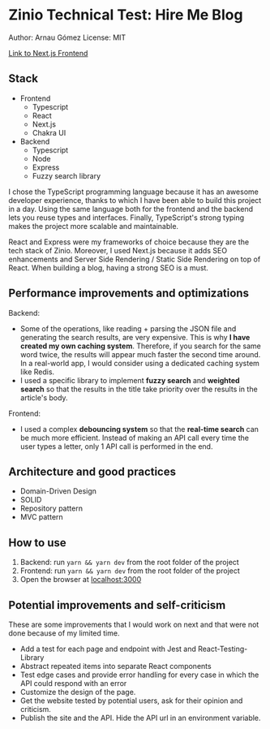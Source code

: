 # Zinio Technical Test: Hire Me Blog

Author: Arnau Gómez
License: MIT

[Link to Next.js Frontend](https://github.com/arnaugomez/zinio-test.next)
## Stack

- Frontend
  - Typescript
  - React
  - Next.js
  - Chakra UI
- Backend
  - Typescript
  - Node
  - Express
  - Fuzzy search library

I chose the TypeScript programming language because it has an awesome developer experience, thanks to which I have been able to build this project in a day. Using the same language both for the frontend and the backend lets you reuse types and interfaces. Finally, TypeScript's strong typing makes the project more scalable and maintainable.

React and Express were my frameworks of choice because they are the tech stack of Zinio. Moreover, I used Next.js because it adds SEO enhancements and Server Side Rendering / Static Side Rendering on top of React. When building a blog, having a strong SEO is a must.

## Performance improvements and optimizations

Backend:
- Some of the operations, like reading + parsing the JSON file and generating the search results, are very expensive. This is why **I have created my own caching system**. Therefore, if you search for the same word twice, the results will appear much faster the second time around. In a real-world app, I would consider using a dedicated caching system like Redis.
- I used a specific library to implement **fuzzy search** and **weighted search** so that the results in the title take priority over the results in the article's body.

Frontend:
- I used a complex **debouncing system** so that the **real-time search** can be much more efficient. Instead of making an API call every time the user types a letter, only 1 API call is performed in the end.

## Architecture and good practices
- Domain-Driven Design
- SOLID
- Repository pattern
- MVC pattern

## How to use

1. Backend: run `yarn && yarn dev` from the root folder of the project
2. Frontend: run `yarn && yarn dev` from the root folder of the project
3. Open the browser at [localhost:3000](localhost:3000)


## Potential improvements and self-criticism
These are some improvements that I would work on next and that were not done because of my limited time.
- Add a test for each page and endpoint with Jest and React-Testing-Library
- Abstract repeated items into separate React components
- Test edge cases and provide error handling for every case in which the API could respond with an error
- Customize the design of the page.
- Get the website tested by potential users, ask for their opinion and criticism.
- Publish the site and the API. Hide the API url in an environment variable.